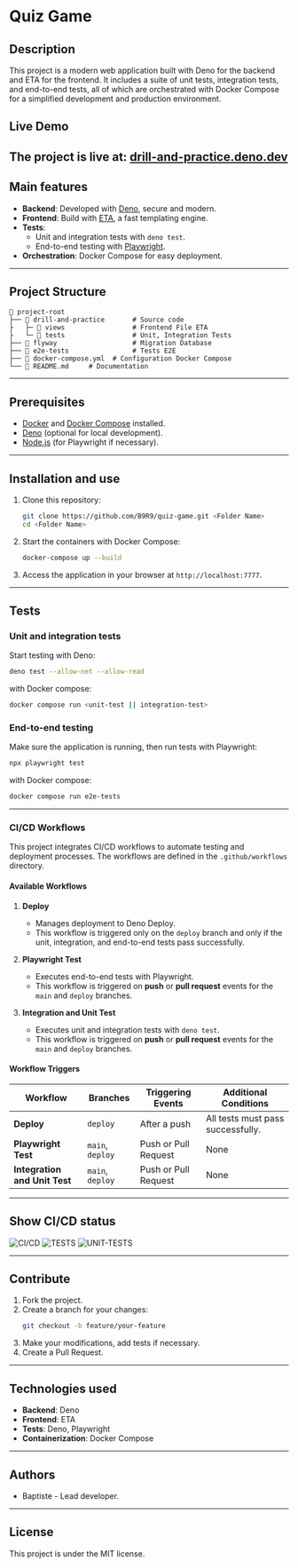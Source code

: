 # Quiz Game

## Description

This project is a modern web application built with Deno for the backend and ETA for the frontend.
It includes a suite of unit tests, integration tests, and end-to-end tests, all of which are orchestrated
with Docker Compose for a simplified development and production environment.

## Live Demo

The project is live at: [drill-and-practice.deno.dev](https://drill-and-practice.deno.dev/)
---

## Main features

- **Backend**: Developed with [Deno](https://deno.land/), secure and modern.
- **Frontend**: Build with [ETA](https://eta.js.org/), a fast templating engine.
- **Tests**:
  - Unit and integration tests with `deno test`.
  - End-to-end testing with [Playwright](https://playwright.dev/).
- **Orchestration**: Docker Compose for easy deployment.

---

## Project Structure

```
📁 project-root
├── 📁 drill-and-practice       # Source code
├   ├─ 📁 views                 # Frontend File ETA
├   └─ 📁 tests                 # Unit, Integration Tests
├── 📁 flyway                   # Migration Database
├── 📁 e2e-tests                # Tests E2E
├── 📄 docker-compose.yml  # Configuration Docker Compose
└── 📄 README.md     # Documentation
```

---

## Prerequisites

- [Docker](https://www.docker.com/) and [Docker Compose](https://docs.docker.com/compose/) installed.
- [Deno](https://deno.land/) (optional for local development).
- [Node.js](https://nodejs.org/) (for Playwright if necessary).

---

## Installation and use

1. Clone this repository:

   ```bash
   git clone https://github.com/B9R9/quiz-game.git <Folder Name>
   cd <Folder Name>
   ```

2. Start the containers with Docker Compose:

   ```bash
   docker-compose up --build
   ```

3. Access the application in your browser at `http://localhost:7777`.

---

## Tests

### **Unit and integration tests**

Start testing with Deno:

```bash
deno test --allow-net --allow-read
```

with Docker compose:

```bash
docker compose run <unit-test || integration-test>
```

### **End-to-end testing**

Make sure the application is running, then run tests with Playwright:

```bash
npx playwright test
```

with Docker compose:

```bash
docker compose run e2e-tests
```

---

### CI/CD Workflows

This project integrates CI/CD workflows to automate testing and deployment processes. The workflows are defined in the `.github/workflows` directory.

#### Available Workflows

1. **Deploy**

   - Manages deployment to Deno Deploy.
   - This workflow is triggered only on the `deploy` branch and only if the unit, integration, and end-to-end tests pass successfully.

2. **Playwright Test**

   - Executes end-to-end tests with Playwright.
   - This workflow is triggered on **push** or **pull request** events for the `main` and `deploy` branches.

3. **Integration and Unit Test**
   - Executes unit and integration tests with `deno test`.
   - This workflow is triggered on **push** or **pull request** events for the `main` and `deploy` branches.

#### Workflow Triggers

| Workflow                      | Branches         | Triggering Events    | Additional Conditions             |
| ----------------------------- | ---------------- | -------------------- | --------------------------------- |
| **Deploy**                    | `deploy`         | After a push         | All tests must pass successfully. |
| **Playwright Test**           | `main`, `deploy` | Push or Pull Request | None                              |
| **Integration and Unit Test** | `main`, `deploy` | Push or Pull Request | None                              |

---

## Show CI/CD status

![CI/CD](https://github.com/B9R9/quiz-game/actions/workflows/deploy.yml/badge.svg)
![TESTS](https://github.com/B9R9/quiz-game/actions/workflows/playwright.yml/badge.svg)
![UNIT-TESTS](https://github.com/B9R9/quiz-game/actions/workflows/test.yml/badge.svg)

---

## Contribute

1. Fork the project.
2. Create a branch for your changes:
   ```bash
   git checkout -b feature/your-feature
   ```
3. Make your modifications, add tests if necessary.
4. Create a Pull Request.

---

## Technologies used

- **Backend**: Deno
- **Frontend**: ETA
- **Tests**: Deno, Playwright
- **Containerization**: Docker Compose

---

## Authors

- Baptiste - Lead developer.

---

## License

This project is under the MIT license.

